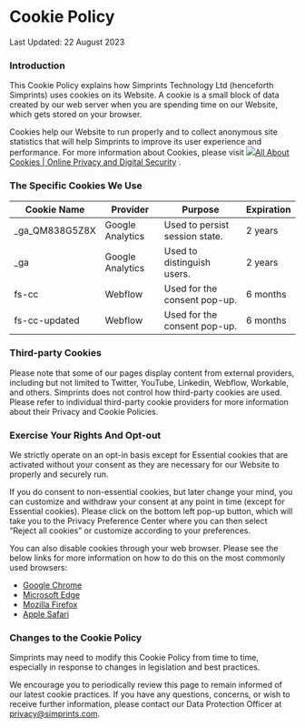 # Cookie Policy

Last Updated: 22 August 2023

### **Introduction** <a href="#introduction" id="introduction"></a>

This Cookie Policy explains how Simprints Technology Ltd (henceforth Simprints) uses cookies on its Website. A cookie is a small block of data created by our web server when you are spending time on our Website, which gets stored on your browser.

Cookies help our Website to run properly and to collect anonymous site statistics that will help Simprints to improve its user experience and performance. For more information about Cookies, please visit [![](https://cdn.allaboutcookies.org/images/2022/05/04/favicon.png)All About Cookies | Online Privacy and Digital Security](http://www.allaboutcookies.org/) .

### **The Specific Cookies We Use** <a href="#the-specific-cookies-we-use" id="the-specific-cookies-we-use"></a>

| **Cookie Name**    | **Provider**     | **Purpose**                    | **Expiration** |
| ------------------ | ---------------- | ------------------------------ | -------------- |
| \_ga\_QM838G5Z8X   | Google Analytics | Used to persist session state. | 2 years        |
| <p>_ga</p><p> </p> | Google Analytics | Used to distinguish users.     | 2 years        |
| fs-cc              | Webflow          | Used for the consent pop-up.   | 6 months       |
| fs-cc-updated      | Webflow          | Used for the consent pop-up.   | 6 months       |

### **Third-party Cookies** <a href="#third-party-cookies" id="third-party-cookies"></a>

Please note that some of our pages display content from external providers, including but not limited to Twitter, YouTube, Linkedin, Webflow, Workable, and others. Simprints does not control how third-party cookies are used. Please refer to individual third-party cookie providers for more information about their Privacy and Cookie Policies.&#x20;

### **Exercise Your Rights And Opt-out** <a href="#exercise-your-rights-and-opt-out" id="exercise-your-rights-and-opt-out"></a>

We strictly operate on an opt-in basis except for Essential cookies that are activated without your consent as they are necessary for our Website to properly and securely run.

If you do consent to non-essential cookies, but later change your mind, you can customize and withdraw your consent at any point in time (except for Essential cookies). Please click on the bottom left pop-up button, which will take you to the Privacy Preference Center where you can then select “Reject all cookies” or customize according to your preferences.

You can also disable cookies through your web browser. Please see the below links for more information on how to do this on the most commonly used browsers:

* [Google Chrome](https://support.google.com/accounts/answer/32050?hl=en\&co=GENIE.Platform%3DDesktop)
* [Microsoft Edge](https://support.microsoft.com/en-us/microsoft-edge/delete-cookies-in-microsoft-edge-63947406-40ac-c3b8-57b9-2a946a29ae09)
* [Mozilla Firefox](https://support.mozilla.org/en-US/kb/clear-cookies-and-site-data-firefox)
* [Apple Safari](https://support.apple.com/en-gb/guide/safari/sfri11471/mac)

### **Changes to the Cookie Policy** <a href="#changes-to-the-cookie-policy" id="changes-to-the-cookie-policy"></a>

Simprints may need to modify this Cookie Policy from time to time, especially in response to changes in legislation and best practices.&#x20;

We encourage you to periodically review this page to remain informed of our latest cookie practices. If you have any questions, concerns, or wish to receive further information, please contact our Data Protection Officer at [privacy@simprints.com](mailto:privacy@Simprints.com).&#x20;

